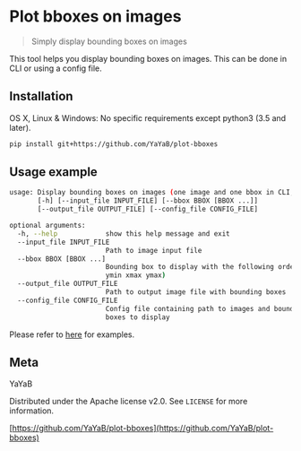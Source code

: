 # Plot bboxes on images
> Simply display bounding boxes on images


This tool helps you display bounding boxes on images.
This can be done in CLI or using a config file.

## Installation

OS X, Linux & Windows:
No specific requirements except python3 (3.5 and later).

```sh
pip install git+https://github.com/YaYaB/plot-bboxes
```


## Usage example

```sh
usage: Display bounding boxes on images (one image and one bbox in CLI, several using a config file)
       [-h] [--input_file INPUT_FILE] [--bbox BBOX [BBOX ...]]
       [--output_file OUTPUT_FILE] [--config_file CONFIG_FILE]

optional arguments:
  -h, --help            show this help message and exit
  --input_file INPUT_FILE
                        Path to image input file
  --bbox BBOX [BBOX ...]
                        Bounding box to display with the following order (xmin
                        ymin xmax ymax)
  --output_file OUTPUT_FILE
                        Path to output image file with bounding boxes
  --config_file CONFIG_FILE
                        Config file containing path to images and bounding
                        boxes to display

```

Please refer to [here](https://github.com/YaYaB/plot-bboxes/tree/master/examples) for examples.


## Meta

YaYaB

Distributed under the Apache license v2.0. See ``LICENSE`` for more information.

[https://github.com/YaYaB/plot-bboxes](https://github.com/YaYaB/plot-bboxes)
